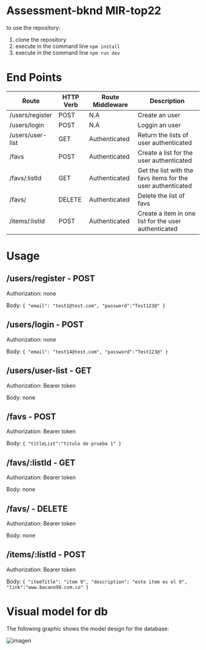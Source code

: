 # Assessment-bknd MIR-top22

to use the repository:
1. clone the repository
2. execute in the command line `npm install` 
3. execute in the command line `npm run dev`

# End Points

| Route          | HTTP Verb | Route Middleware|Description|
| ----------     | --------- |-----------------|-----------|
|/users/register | POST      |N.A              |Create an user|
|/users/login    | POST      |N.A              |Loggin an user|
|/users/user-list|GET        |Authenticated    |Return the lists of user authenticated|
|/favs           |POST       |Authenticated    |Create a list for the user authenticated|
|/favs/:listId   |GET        |Authenticated    |Get the list with the favs items for the user authenticated|
|/favs/          |DELETE     |Authenticated    |Delete the list of favs|
|/items/:listId  |POST       |Authenticated    |Create a item in one list for the user authenticated|

# Usage
## /users/register - POST
Authorization: none

Body:
`{
    "email": "test1@test.com",
    "password":"Test123@"
}`

## /users/login - POST
Authorization: none

Body:
`{
    "email": "test14@test.com",
    "password":"Test123@"
}`
## /users/user-list - GET
Authorization: Bearer token

Body: none
## /favs - POST
Authorization: Bearer token

Body:
`{
    "titleList":"titulo de prueba 1"
}`
## /favs/:listId - GET
Authorization: Bearer token

Body: none

## /favs/ - DELETE
Authorization: Bearer token

Body: none

## /items/:listId - POST
Authorization: Bearer token

Body:
`{
    "itemTitle": "item 9",
    "description": "este item es el 9",
    "link":"www.bacano98.com.co"
}`

# Visual model for db
The following graphic shows the model design for the database:

![imagen](https://user-images.githubusercontent.com/54606412/175207912-b2a5704d-b60d-493e-9078-c4fa5fe79e1b.png)


